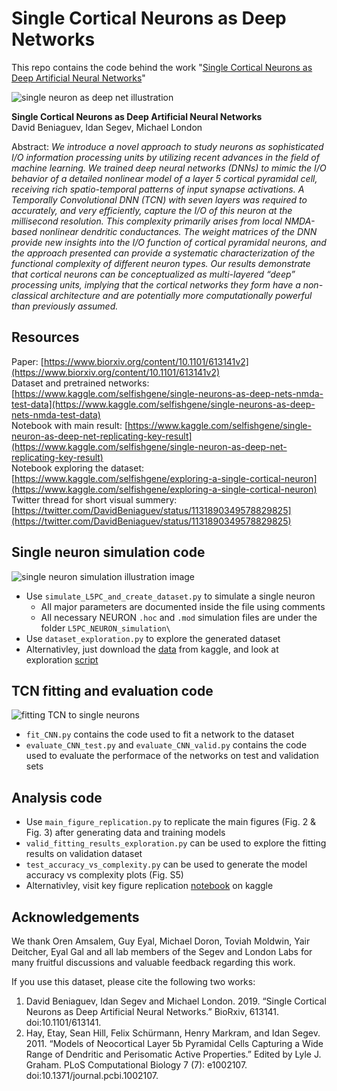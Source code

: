 # Single Cortical Neurons as Deep Networks  
This repo contains the code behind the work "[Single Cortical Neurons as Deep Artificial Neural Networks](https://www.biorxiv.org/content/10.1101/613141v2)"  

![single neuron as deep net illustration](https://pbs.twimg.com/media/EUS4CCdXkAwh1o8?format=jpg&name=4096x4096)

**Single Cortical Neurons as Deep Artificial Neural Networks**  
David Beniaguev, Idan Segev, Michael London

Abstract: *We introduce a novel approach to study neurons as sophisticated I/O information processing units by utilizing recent advances in the field of machine learning. We trained deep neural networks (DNNs) to mimic the I/O behavior of a detailed nonlinear model of a layer 5 cortical pyramidal cell, receiving rich spatio-temporal patterns of input synapse activations. A Temporally Convolutional DNN (TCN) with seven layers was required to accurately, and very efficiently, capture the I/O of this neuron at the millisecond resolution. This complexity primarily arises from local NMDA-based nonlinear dendritic conductances. The weight matrices of the DNN provide new insights into the I/O function of cortical pyramidal neurons, and the approach presented can provide a systematic characterization of the functional complexity of different neuron types. Our results demonstrate that cortical neurons can be conceptualized as multi-layered “deep” processing units, implying that the cortical networks they form have a non-classical architecture and are potentially more computationally powerful than previously assumed.*

## Resources
Paper: [https://www.biorxiv.org/content/10.1101/613141v2](https://www.biorxiv.org/content/10.1101/613141v2)  
Dataset and pretrained networks: [https://www.kaggle.com/selfishgene/single-neurons-as-deep-nets-nmda-test-data](https://www.kaggle.com/selfishgene/single-neurons-as-deep-nets-nmda-test-data)  
Notebook with main result: [https://www.kaggle.com/selfishgene/single-neuron-as-deep-net-replicating-key-result](https://www.kaggle.com/selfishgene/single-neuron-as-deep-net-replicating-key-result)  
Notebook exploring the dataset: [https://www.kaggle.com/selfishgene/exploring-a-single-cortical-neuron](https://www.kaggle.com/selfishgene/exploring-a-single-cortical-neuron)  
Twitter thread for short visual summery: [https://twitter.com/DavidBeniaguev/status/1131890349578829825](https://twitter.com/DavidBeniaguev/status/1131890349578829825)  

## Single neuron simulation code
![single neuron simulation illustration image](https://pbs.twimg.com/media/D7U15SSXoAAM-Js?format=jpg&name=4096x4096)
- Use `simulate_L5PC_and_create_dataset.py` to simulate a single neuron
  - All major parameters are documented inside the file using comments  
  - All necessary NEURON `.hoc` and `.mod` simulation files are under the folder `L5PC_NEURON_simulation\`
- Use `dataset_exploration.py` to explore the generated dataset
- Alternativley, just download the [data](https://www.kaggle.com/selfishgene/single-neurons-as-deep-nets-nmda-test-data) from kaggle, and look at exploration [script](https://www.kaggle.com/selfishgene/exploring-a-single-cortical-neuron)

## TCN fitting and evaluation code
![fitting TCN to single neurons](https://pbs.twimg.com/media/D7U4O3HWsAI2YKK?format=png&name=900x900)
- `fit_CNN.py` contains the code used to fit a network to the dataset  
- `evaluate_CNN_test.py` and `evaluate_CNN_valid.py` contains the code used to evaluate the performace of the networks on test and validation sets

## Analysis code
- Use `main_figure_replication.py` to replicate the main figures (Fig. 2 & Fig. 3) after generating data and training models
- `valid_fitting_results_exploration.py` can be used to explore the fitting results on validation dataset
- `test_accuracy_vs_complexity.py` can be used to generate the model accuracy vs complexity plots (Fig. S5)
- Alternativley, visit key figure replication [notebook](https://www.kaggle.com/selfishgene/single-neuron-as-deep-net-replicating-key-result) on kaggle


## Acknowledgements
We thank Oren Amsalem, Guy Eyal, Michael Doron, Toviah Moldwin, Yair Deitcher, Eyal Gal and all lab members of the Segev and London Labs for many fruitful discussions and valuable feedback regarding this work.

If you use this dataset, please cite the following two works:  

1. David Beniaguev, Idan Segev and Michael London. 2019. “Single Cortical Neurons as Deep Artificial Neural Networks.” BioRxiv, 613141. doi:10.1101/613141.
1. Hay, Etay, Sean Hill, Felix Schürmann, Henry Markram, and Idan Segev. 2011. “Models of Neocortical
Layer 5b Pyramidal Cells Capturing a Wide Range of Dendritic and Perisomatic Active Properties.”
Edited by Lyle J. Graham. PLoS Computational Biology 7 (7): e1002107.
doi:10.1371/journal.pcbi.1002107.
